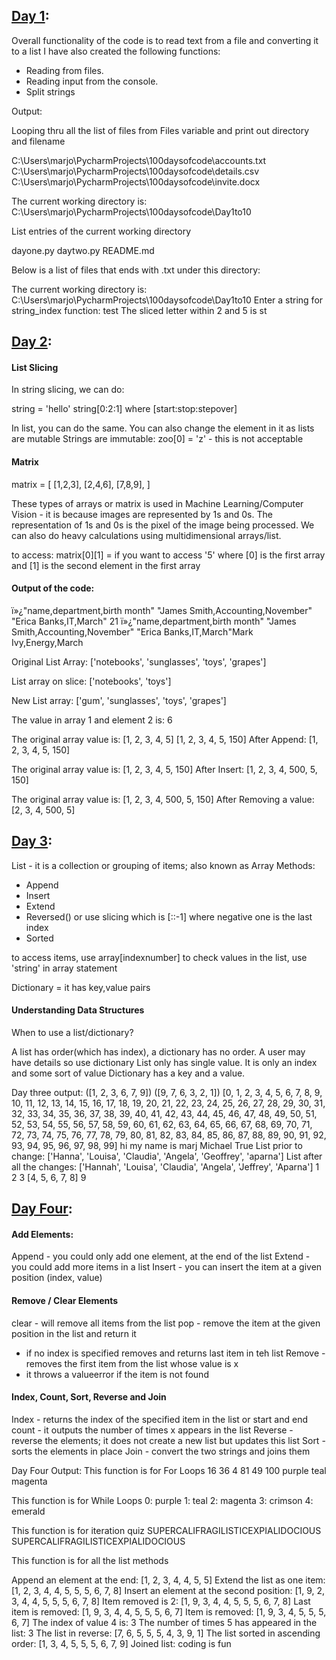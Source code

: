 ## [Day 1](https://github.com/ivymorenomt/100daysofPython/blob/master/Day1to10/dayone.py):

Overall functionality of the code is to read text from a file and converting it to a list
I have also created the following functions:
* Reading from files.
* Reading input from the console.
* Split strings

Output:

Looping thru all the list of files from Files variable and print out directory and filename

C:\Users\marjo\PycharmProjects\100daysofcode\accounts.txt
C:\Users\marjo\PycharmProjects\100daysofcode\details.csv
C:\Users\marjo\PycharmProjects\100daysofcode\invite.docx

The current working directory is: C:\Users\marjo\PycharmProjects\100daysofcode\Day1to10

List entries of the current working directory

dayone.py
daytwo.py
README.md

Below is a list of files that ends with .txt under this directory:


The current working directory is: C:\Users\marjo\PycharmProjects\100daysofcode\Day1to10
Enter a string for string_index function: test
The sliced letter within 2 and 5 is st

## [Day 2](https://github.com/ivymorenomt/100daysofPython/blob/master/Day1to10/daytwo.py):

#### List Slicing

In string slicing, we can do:

string = 'hello'
string[0:2:1] where [start:stop:stepover]

In list, you can do the same. You can also change the element in it as lists are mutable
Strings are immutable:
zoo[0] = 'z' - this is not acceptable


#### Matrix

matrix = [
    [1,2,3],
    [2,4,6],
    [7,8,9],
]

These types of arrays or matrix is used in Machine Learning/Computer Vision - it is because images are represented by 1s and 0s.
The representation of 1s and 0s is the pixel of the image being processed.
We can also do heavy calculations using multidimensional arrays/list.

to access:
matrix[0][1] = if you want to access '5'
where [0] is the first array and [1] is the second element in the first array

#### Output of the code:

ï»¿"name,department,birth month"
"James Smith,Accounting,November"
"Erica Banks,IT,March"
21
ï»¿"name,department,birth month"
"James Smith,Accounting,November"
"Erica Banks,IT,March"Mark Ivy,Energy,March

Original List Array: ['notebooks', 'sunglasses', 'toys', 'grapes']

List array on slice: ['notebooks', 'toys']

New List array: ['gum', 'sunglasses', 'toys', 'grapes']

The value in array 1 and element 2 is: 6

The original array value is: [1, 2, 3, 4, 5]
[1, 2, 3, 4, 5, 150]
After Append: [1, 2, 3, 4, 5, 150]

The original array value is: [1, 2, 3, 4, 5, 150]
After Insert: [1, 2, 3, 4, 500, 5, 150]

The original array value is: [1, 2, 3, 4, 500, 5, 150]
After Removing a value: [2, 3, 4, 500, 5]

## [Day 3](https://github.com/ivymorenomt/100daysofPython/blob/master/Day1to10/daythree.py):

List - it is a collection or grouping of items; also known as Array
Methods:
* Append
* Insert
* Extend
* Reversed() or use slicing which is [::-1] where negative one is the last index
* Sorted

to access items, use array[indexnumber]
to check values in the list, use 'string' in array statement

Dictionary = it has key,value pairs

#### Understanding Data Structures
When to use a list/dictionary?

A list has order(which has index), a dictionary has no order.
A user may have details so use dictionary
List only has single value. It is only an index and some sort of value
Dictionary has a key and a value.

Day three output:
([1, 2, 3, 6, 7, 9])
([9, 7, 6, 3, 2, 1])
[0, 1, 2, 3, 4, 5, 6, 7, 8, 9, 10, 11, 12, 13, 14, 15, 16, 17, 18, 19, 20, 21, 22, 23, 24, 25, 26, 27, 28, 29, 30, 31, 32, 33, 34, 35, 36, 37, 38, 39, 40, 41, 42, 43, 44, 45, 46, 47, 48, 49, 50, 51, 52, 53, 54, 55, 56, 57, 58, 59, 60, 61, 62, 63, 64, 65, 66, 67, 68, 69, 70, 71, 72, 73, 74, 75, 76, 77, 78, 79, 80, 81, 82, 83, 84, 85, 86, 87, 88, 89, 90, 91, 92, 93, 94, 95, 96, 97, 98, 99]
hi my name is marj
Michael
True
List prior to change: ['Hanna', 'Louisa', 'Claudia', 'Angela', 'Geoffrey', 'aparna']
List after all the changes: ['Hannah', 'Louisa', 'Claudia', 'Angela', 'Jeffrey', 'Aparna']
1
2
3
[4, 5, 6, 7, 8]
9

## [Day Four](https://github.com/ivymorenomt/100daysofPython/blob/master/Day1to10/dayfour.py):

#### Add Elements:
Append - you could only add one element, at the end of the list
Extend - you could add more items in a list
Insert - you can insert the item at a given position (index, value)

#### Remove / Clear Elements
clear - will remove all items from the list
pop - remove the item at the given position in the list and return it
- if no index is specified removes and returns last item in teh list
Remove - removes the first item from the list whose value is x
- it throws a valueerror if the item is not found

#### Index, Count, Sort, Reverse and Join
Index - returns the index of the specified item in the list or start and end
count - it outputs the number of times x appears in the list
Reverse - reverse the elements; it does not create a new list but updates this list
Sort - sorts the elements in place
Join - convert the two strings and joins them

Day Four Output:
This function is for For Loops
16
36
4
81
49
100
purple
teal
magenta

This function is for While Loops
0: purple
1: teal
2: magenta
3: crimson
4: emerald

This function is for iteration quiz
SUPERCALIFRAGILISTICEXPIALIDOCIOUS
SUPERCALIFRAGILISTICEXPIALIDOCIOUS

This function is for all the list methods

Append an element at the end: [1, 2, 3, 4, 4, 5, 5]
Extend the list as one item: [1, 2, 3, 4, 4, 5, 5, 5, 6, 7, 8]
Insert an element at the second position: [1, 9, 2, 3, 4, 4, 5, 5, 5, 6, 7, 8]
Item removed is 2: [1, 9, 3, 4, 4, 5, 5, 5, 6, 7, 8]
Last item is removed: [1, 9, 3, 4, 4, 5, 5, 5, 6, 7]
Item is removed: [1, 9, 3, 4, 5, 5, 5, 6, 7]
The index of value 4 is: 3
The number of times 5 has appeared in the list: 3
The list in reverse: [7, 6, 5, 5, 5, 4, 3, 9, 1]
The list sorted in ascending order: [1, 3, 4, 5, 5, 5, 6, 7, 9]
Joined list: coding is fun

